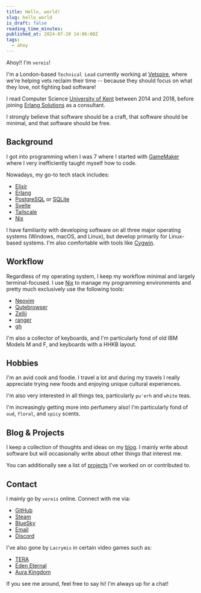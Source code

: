 ```yaml
---
title: Hello, world!
slug: hello_world
is_draft: false
reading_time_minutes:
published_at: 2024-07-20 14:06:00Z
tags:
  - ahoy
---
```


Ahoy!! I'm `vereis`!

I'm a London-based `Technical Lead` currently working at [Vetspire](https://vetspire.com), where we're helping vets reclaim their time -- because they should focus on what they love, not fighting bad software!

I read Computer Science [University of Kent](https://kent.ac.uk) between 2014 and 2018, before joining [Erlang Solutions](https://erlang-solutions.com) as a consultant.

I strongly believe that software should be a craft, that software should be minimal, and that software should be free.

## Background

I got into programming when I was 7 where I started with [GameMaker](https://www.yoyogames.com/gamemaker) where I very inefficiently taught myself how to code.

Nowadays, my go-to tech stack includes:

- [Elixir](https://elixir-lang.org)
- [Erlang](https://erlang.org)
- [PostgreSQL](https://postgresql.org) or [SQLite](https://sqlite.org)
- [Svelte](https://svelte.dev)
- [Tailscale](https://tailscale.com)
- [Nix](https://nixos.org)

I have familiarity with developing software on all three major operating systems (Windows, macOS, and Linux), but develop primarily for Linux-based systems. I'm also comfortable with tools like [Cygwin](https://cygwin.com).

## Workflow

Regardless of my operating system, I keep my workflow minimal and largely terminal-focused. I use [Nix](https://nixos.org) to manage my programming environments and pretty much exclusively use the following tools:

- [Neovim](https://neovim.io)
- [Qutebrowser](https://qutebrowser.org)
- [Zellij](https://zellij.dev)
- [ranger](https://ranger.github.io)
- [gh](https://cli.github.com)

I'm also a collector of keyboards, and I'm particularly fond of old IBM Models M and F, and keyboards with a HHKB layout.

## Hobbies

I'm an avid cook and foodie. I travel a lot and during my travels I really appreciate trying new foods and enjoying unique cultural experiences.

I'm also very interested in all things tea, particularly `pu'erh` and `white` teas.

I'm increasingly getting more into perfumery also! I'm particularly fond of `oud`, `floral`, and `spicy` scents.

## Blog & Projects

I keep a collection of thoughts and ideas on my [blog](/posts). I mainly write about software but will occasionally write about other things that interest me.

You can additionally see a list of [projects](/projects) I've worked on or contributed to.

## Contact

I mainly go by `vereis` online. Connect with me via:

- [GitHub](https://github.com/vereis)
- [Steam](https://steamcommunity.com/id/vereis)
- [BlueSky](https://bsky.app/profile/vereis.com)
- [Email](mailto:contact@vereis.com)
- [Discord](@vereis)

I've also gone by `Lacrymis` in certain video games such as:

- [TERA](https://tera.enmasse.com)
- [Eden Eternal](https://edeneternal.aeriagames.com)
- [Aura Kingdom](https://aurakingdom.aeriagames.com)

If you see me around, feel free to say hi! I'm always up for a chat!
